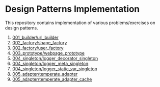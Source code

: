 # Design Patterns Implementation

This repository contains implementation of various problems/exercises on design patterns.

1) [001_builder/url_builder](001_builder/url_builder.py)
2) [002_factory/shape_factory](002_factory/shape_factory.py)
3) [002_factory/user_factory](002_factory/user_factory.py)
4) [003_prototype/webpage_prototype](003_prototype/webpage_prototype.py)
5) [004_singleton/logger_decorator_singleton](004_singleton/logger_decorator_singleton.py)
6) [004_singleton/logger_meta_singleton](004_singleton/logger_meta_singleton.py)
7) [004_singleton/logger_static_var_singleton](004_singleton/logger_static_var_singleton.py)
8) [005_adapter/temperate_adapter](005_adapter/temperate_adapter.py)
9) [005_adapter/temperate_adapter_cache](005_adapter/temperate_adapter_cache.py)
